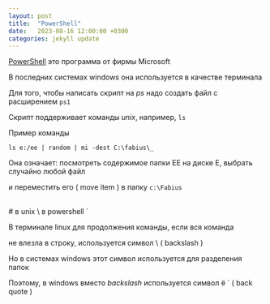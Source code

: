 ```yaml
---
layout: post
title:  "PowerShell"
date:   2023-08-16 12:00:00 +0300
categories: jekyll update
---
```


[PowerShell](https://github.com/PowerShell/PowerShell) это программа от фирмы Microsoft

В последних системах windows она используется в качестве терминала

Для того, чтобы написать скрипт на *ps* надо создать файл с расширением `ps1`

Скрипт поддерживает команды *unix*, например, `ls`

Пример команды

`ls e:/ee | random | mi -dest C:\fabius\_`

Она означает: посмотреть содержимое папки ЕЕ на диске Е, выбрать случайно любой файл

и переместить его ( move item ) в папку `c:\Fabius`

<br>
# в unix \ в powershell `

В терминале linux для продолжения команды, если вся команда

не влезла в строку, используется символ \ ( backslash )

Но в системах windows этот символ используется для разделения папок

Поэтому, в windows вместо *backslash* используется символ ё ` ( back quote )